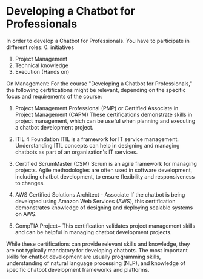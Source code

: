 # Developing a Chatbot for Professionals
In order to develop a Chatbot for Professionals. You have to participate in different roles:
 0. initiatives 
 1. Project Management
 2. Technical knowledge
 3. Execution (Hands on)
 

On Management:
For the course "Developing a Chatbot for Professionals," the following certifications might be relevant, depending on the specific focus and requirements of the course:

1. Project Management Professional (PMP) or Certified Associate in Project Management (CAPM)
These certifications demonstrate skills in project management, which can be useful when planning and executing a chatbot development project.

2. ITIL 4 Foundation
ITIL is a framework for IT service management. Understanding ITIL concepts can help in designing and managing chatbots as part of an organization's IT services.

3. Certified ScrumMaster (CSM)
Scrum is an agile framework for managing projects. Agile methodologies are often used in software development, including chatbot development, to ensure flexibility and responsiveness to changes.

4. AWS Certified Solutions Architect - Associate
If the chatbot is being developed using Amazon Web Services (AWS), this certification demonstrates knowledge of designing and deploying scalable systems on AWS.

5. CompTIA Project+
This certification validates project management skills and can be helpful in managing chatbot development projects.

While these certifications can provide relevant skills and knowledge, they are not typically mandatory for developing chatbots. The most important skills for chatbot development are usually programming skills, understanding of natural language processing (NLP), and knowledge of specific chatbot development frameworks and platforms.